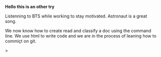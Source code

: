 <!DOCTYPE html>
<html lang="en">
  <head>
    <meta charset="UTF-8">
  </head>
  <body>
    <strong> Hello this is an other try </strong> 
    <p> Listenning to BTS while working to stay motivated. Astronaut is a great song.</p>
    <p>We now know how to create read and classify a doc using the command line. We use html to write code and we are in the process of leaning how to commiçt on git.</p>
  </body>
</html>>